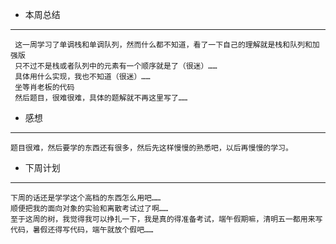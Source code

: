 * 本周总结  
-------  
     这一周学习了单调栈和单调队列，然而什么都不知道，看了一下自己的理解就是栈和队列和加强版
     只不过不是栈或者队列中的元素有一个顺序就是了（很迷）……
     具体用什么实现，我也不知道（很迷）……
     坐等肖老板的代码
     然后题目，很难很难，具体的题解就不再这里写了……

* 感想
-------
    题目很难，然后要学的东西还有很多，然后先这样慢慢的熟悉吧，以后再慢慢的学习。

* 下周计划
-------
    下周的话还是学学这个高档的东西怎么用吧……
    顺便把我的面向对象的实验和离散考试过了啊……
    至于这周的树，我觉得我可以挣扎一下，我是真的得准备考试，端午假期嘛，清明五一都用来写代码，暑假还得写代码，端午就放个假吧……
